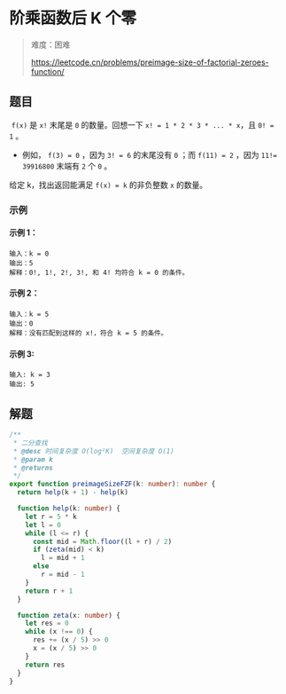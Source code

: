 # 阶乘函数后 K 个零

> 难度：困难
>
> https://leetcode.cn/problems/preimage-size-of-factorial-zeroes-function/

## 题目

 `f(x)` 是 `x!` 末尾是 `0` 的数量。回想一下 `x! = 1 * 2 * 3 * ... * x`，且 `0! = 1` 。

- 例如， `f(3) = 0` ，因为 `3! = 6` 的末尾没有 `0` ；而 `f(11) = 2` ，因为 `11!= 39916800` 末端有 `2` 个 `0` 。

给定 k，找出返回能满足 `f(x) = k` 的非负整数 `x` 的数量。

### 示例

#### 示例 1：

```
输入：k = 0
输出：5
解释：0!, 1!, 2!, 3!, 和 4! 均符合 k = 0 的条件。
```

#### 示例 2：

```
输入：k = 5
输出：0
解释：没有匹配到这样的 x!，符合 k = 5 的条件。
```

#### 示例 3:

```
输入: k = 3
输出: 5
```

## 解题

```ts 
/**
 * 二分查找
 * @desc 时间复杂度 O(log²K)  空间复杂度 O(1)
 * @param k
 * @returns
 */
export function preimageSizeFZF(k: number): number {
  return help(k + 1) - help(k)

  function help(k: number) {
    let r = 5 * k
    let l = 0
    while (l <= r) {
      const mid = Math.floor((l + r) / 2)
      if (zeta(mid) < k)
        l = mid + 1
      else
        r = mid - 1
    }
    return r + 1
  }

  function zeta(x: number) {
    let res = 0
    while (x !== 0) {
      res += (x / 5) >> 0
      x = (x / 5) >> 0
    }
    return res
  }
}
```